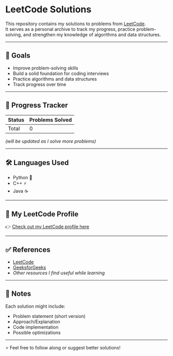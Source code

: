# LeetCode Solutions

This repository contains my solutions to problems from [LeetCode](https://leetcode.com/).  
It serves as a personal archive to track my progress, practice problem-solving, and strengthen my knowledge of algorithms and data structures.

---

## 📌 Goals
- Improve problem-solving skills
- Build a solid foundation for coding interviews
- Practice algorithms and data structures
- Track progress over time

---

## 🚀 Progress Tracker
| Status | Problems Solved |
|--------|-----------------|
| Total  | 0               |

*(will be updated as I solve more problems)*

---

## 🛠️ Languages Used
- Python 🐍
- C++ ⚡
- Java ☕

---

## 👤 My LeetCode Profile
👉 [Check out my LeetCode profile here](https://leetcode.com/u/joaopedrosilvasiqueira1/)  

---

## ✅ References
- [LeetCode](https://leetcode.com/)
- [GeeksforGeeks](https://www.geeksforgeeks.org/)
- *Other resources I find useful while learning*

---

## 📖 Notes
Each solution might include:
- Problem statement (short version)
- Approach/Explanation
- Code implementation
- Possible optimizations

---

⭐ Feel free to follow along or suggest better solutions!

